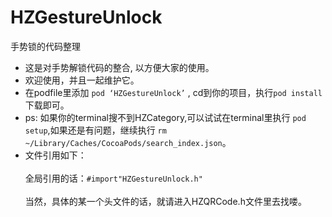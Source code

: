 # HZGestureUnlock
手势锁的代码整理

* 这是对手势解锁代码的整合, 以方便大家的使用。
* 欢迎使用，并且一起维护它。
* 在podfile里添加 `pod ‘HZGestureUnlock’` , cd到你的项目，执行`pod install`下载即可。
* ps: 如果你的terminal搜不到HZCategory,可以试试在terminal里执行 `pod setup`,如果还是有问题，继续执行 `rm ~/Library/Caches/CocoaPods/search_index.json`。
* 文件引用如下：\
<br>全局引用的话：`#import"HZGestureUnlock.h"`\
<br>当然，具体的某一个头文件的话，就请进入HZQRCode.h文件里去找喽。
